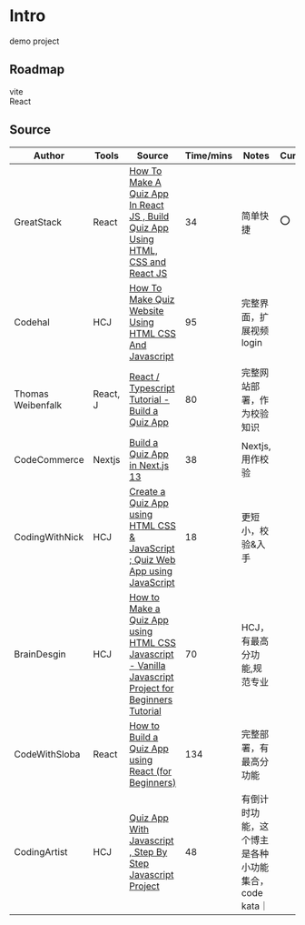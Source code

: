 # Intro
demo project
## Roadmap
vite  
React  
## Source

|Author|Tools|Source|Time/mins|Notes|CurrentRef|
| --- | --- |---|---|---|---|
|GreatStack|React|[How To Make A Quiz App In React JS , Build Quiz App Using HTML, CSS and React JS](https://www.youtube.com/watch?v=VMZ7lcSdVnY)|34|简单快捷|⭕️|
|Codehal|HCJ|[How To Make Quiz Website Using HTML CSS And Javascript](https://www.youtube.com/watch?v=Vp8x8-reqZA)|95|完整界面，扩展视频login|
|Thomas Weibenfalk|React, J|[React / Typescript Tutorial - Build a Quiz App](https://www.youtube.com/watch?v=F2JCjVSZlG0)|80|完整网站部署，作为校验知识|
|CodeCommerce|Nextjs|[Build a Quiz App in Next.js 13](https://www.youtube.com/watch?v=tXW1PmbtmHE)|38|Nextjs,用作校验|
|CodingWithNick|HCJ|[Create a Quiz App using HTML CSS & JavaScript ; Quiz Web App using JavaScript](https://www.youtube.com/watch?v=CqddbIrEM5I)|18|更短小，校验&入手|
|BrainDesgin|HCJ|[How to Make a Quiz App using HTML CSS Javascript - Vanilla Javascript Project for Beginners Tutorial](https://www.youtube.com/watch?v=f4fB9Xg2JEY)|70|HCJ，有最高分功能,规范专业|
|CodeWithSloba|React|[How to Build a Quiz App using React (for Beginners)](https://www.youtube.com/watch?v=UX5HIrxbRUc)|134|完整部署，有最高分功能|
|CodingArtist|HCJ|[Quiz App With Javascript , Step By Step Javascript Project](https://www.youtube.com/watch?v=p-2G-7vLuV4)|48|有倒计时功能，这个博主是各种小功能集合，code kata｜